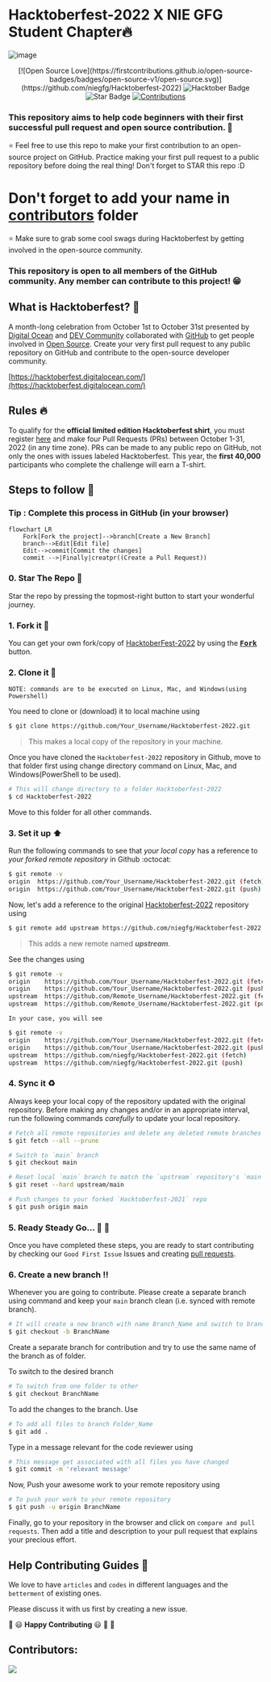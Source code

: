 # Hacktoberfest-2022 X NIE GFG Student Chapter🔥

![image](https://user-images.githubusercontent.com/70385488/192114009-0830321a-d227-4a4d-8411-6c03b54d7ce6.png)

<div align="center">
[![Open Source Love](https://firstcontributions.github.io/open-source-badges/badges/open-source-v1/open-source.svg)](https://github.com/niegfg/Hacktoberfest-2022)
<img src="https://img.shields.io/badge/HacktoberFest-2022-blueviolet" alt="Hacktober Badge"/>
<img src="https://img.shields.io/static/v1?label=%E2%AD%90&message=If%20Useful&style=style=flat&color=BC4E99" alt="Star Badge"/> 
<a href="https://github.com/niegfg/Hacktoberfest-2022/tree/main/contributors" ><img src="https://img.shields.io/badge/Contributions-welcome-green.svg?style=flat&logo=github" alt="Contributions" /></a>
</div>

### This repository aims to help code beginners with their first successful pull request and open source contribution. :partying_face:

:star: Feel free to use this repo to make your first contribution to an open-source project on GitHub. Practice making your first pull request to a public repository before doing the real thing! Don't forget to STAR this repo :D

# Don't forget to add your name in [contributors](https://github.com/niegfg/Hacktoberfest-2022/tree/main/contributors) folder

:star: Make sure to grab some cool swags during Hacktoberfest by getting involved in the open-source community.

### This repository is open to all members of the GitHub community. Any member can contribute to this project! :grin:

## What is Hacktoberfest? :thinking:

A month-long celebration from October 1st to October 31st presented by [Digital Ocean](https://hacktoberfest.digitalocean.com/) and [DEV Community](https://dev.to/) collaborated with [GitHub](https://github.com/blog/2433-celebrate-open-source-this-october-with-hacktoberfest) to get people involved in [Open Source](https://github.com/open-source). Create your very first pull request to any public repository on GitHub and contribute to the open-source developer community.

[https://hacktoberfest.digitalocean.com/](https://hacktoberfest.digitalocean.com/)

## Rules :fire:

To qualify for the **official limited edition Hacktoberfest shirt**, you must register [here](https://hacktoberfest.digitalocean.com/) and make four Pull Requests (PRs) between October 1-31, 2022 (in any time zone). PRs can be made to any public repo on GitHub, not only the ones with issues labeled Hacktoberfest. This year, the **first 40,000** participants who complete the challenge will earn a T-shirt.

## Steps to follow :scroll:

### Tip : Complete this process in GitHub (in your browser)

```mermaid
flowchart LR
    Fork[Fork the project]-->branch[Create a New Branch]
    branch-->Edit[Edit file]
    Edit-->commit[Commit the changes]
    commit -->|Finally|creatpr((Create a Pull Request))

```

### 0. Star The Repo :star2:

Star the repo by pressing the topmost-right button to start your wonderful journey.

### 1. Fork it :fork_and_knife:

You can get your own fork/copy of [HacktoberFest-2022](https://github.com/niegfg/Hacktoberfest-2022) by using the <a href="https://github.com/niegfg/Hacktoberfest-2022/new/master?readme=1#fork-destination-box"><kbd><b>Fork</b></kbd></a> button.

### 2. Clone it :busts_in_silhouette:

`NOTE: commands are to be executed on Linux, Mac, and Windows(using Powershell)`

You need to clone or (download) it to local machine using

```sh
$ git clone https://github.com/Your_Username/Hacktoberfest-2022.git
```

> This makes a local copy of the repository in your machine.

Once you have cloned the `Hacktoberfest-2022` repository in Github, move to that folder first using change directory command on Linux, Mac, and Windows(PowerShell to be used).

```sh
# This will change directory to a folder Hacktoberfest-2022
$ cd Hacktoberfest-2022
```

Move to this folder for all other commands.

### 3. Set it up :arrow_up:

Run the following commands to see that _your local copy_ has a reference to _your forked remote repository_ in Github :octocat:

```sh
$ git remote -v
origin  https://github.com/Your_Username/Hacktoberfest-2022.git (fetch)
origin  https://github.com/Your_Username/Hacktoberfest-2022.git (push)
```

Now, let's add a reference to the original [Hacktoberfest-2022](https://github.com/niegfg/Hacktoberfest-2022/) repository using

```sh
$ git remote add upstream https://github.com/niegfg/Hacktoberfest-2022.git
```

> This adds a new remote named **_upstream_**.

See the changes using

```sh
$ git remote -v
origin    https://github.com/Your_Username/Hacktoberfest-2022.git (fetch)
origin    https://github.com/Your_Username/Hacktoberfest-2022.git (push)
upstream  https://github.com/Remote_Username/Hacktoberfest-2022.git (fetch)
upstream  https://github.com/Remote_Username/Hacktoberfest-2022.git (push)
```

`In your case, you will see`

```sh
$ git remote -v
origin    https://github.com/Your_Username/Hacktoberfest-2022.git (fetch)
origin    https://github.com/Your_Username/Hacktoberfest-2022.git (push)
upstream  https://github.com/niegfg/Hacktoberfest-2022.git (fetch)
upstream  https://github.com/niegfg/Hacktoberfest-2022.git (push)
```

### 4. Sync it :recycle:

Always keep your local copy of the repository updated with the original repository.
Before making any changes and/or in an appropriate interval, run the following commands _carefully_ to update your local repository.

```sh 
# Fetch all remote repositories and delete any deleted remote branches
$ git fetch --all --prune

# Switch to `main` branch
$ git checkout main

# Reset local `main` branch to match the `upstream` repository's `main` branch
$ git reset --hard upstream/main

# Push changes to your forked `Hacktoberfest-2021` repo
$ git push origin main
```

### 5. Ready Steady Go... :turtle: :rabbit2:

Once you have completed these steps, you are ready to start contributing by checking our `Good First Issue` Issues and creating [pull requests](https://github.com/niegfg/Hacktoberfest-2022/pulls).

### 6. Create a new branch :bangbang:

Whenever you are going to contribute. Please create a separate branch using command and keep your `main` branch clean (i.e. synced with remote branch).

```sh
# It will create a new branch with name Branch_Name and switch to branch Folder_Name
$ git checkout -b BranchName
```

Create a separate branch for contribution and try to use the same name of the branch as of folder.

To switch to the desired branch

```sh
# To switch from one folder to other
$ git checkout BranchName
```

To add the changes to the branch. Use

```sh
# To add all files to branch Folder_Name
$ git add .
```

Type in a message relevant for the code reviewer using

```sh
# This message get associated with all files you have changed
$ git commit -m 'relevant message'
```

Now, Push your awesome work to your remote repository using

```sh
# To push your work to your remote repository
$ git push -u origin BranchName
```

Finally, go to your repository in the browser and click on `compare and pull requests`.
Then add a title and description to your pull request that explains your precious effort.

## Help Contributing Guides :crown:

We love to have `articles` and `codes` in different languages and the `betterment` of existing ones.

Please discuss it with us first by creating a new issue.

:tada: :smiley: **Happy Contributing** :smiley: :confetti_ball: :tada:

## Contributors:

<a href="https://github.com/niegfg/Hacktoberfest-2022/graphs/contributors">
  <img src="https://contrib.rocks/image?repo=niegfg/Hacktoberfest-2022" />
</a>
